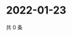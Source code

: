 # 2022-01-23

共 0 条

<!-- BEGIN WEIBO -->
<!-- 最后更新时间 Sun Jan 23 2022 08:40:21 GMT+0800 (China Standard Time) -->

<!-- END WEIBO -->
